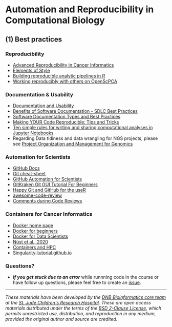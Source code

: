 # Automation and Reproducibility in Computational Biology

## (1) Best practices

### Reproducibility
* [Advanced Reproducibility in Cancer Informatics](https://jhudatascience.org/Adv_Reproducibility_in_Cancer_Informatics/index.html)
* [Elements of Style](https://github.com/NIH-NICHD/Kids-First-Elements-of-Style-Workflow-Creation-Maintenance)
* [Building reproducible analytic pipelines in R](https://raps-with-r.dev/)
* [Working reproducibly with others on OpenScPCA](https://www.ccdatalab.org/blog/working-reproducibly-with-others-on-openscpca)


### Documentation & Usability
* [Documentation and Usability](https://jhudatascience.org/Documentation_and_Usability/)
* [Benefits of Software Documentation - SDLC Best Practices](https://systemsplusgroup.blogspot.com/2014/05/benefits-of-software-documentation-sdlc.html)
* [Software Documentation Types and Best Practices](https://blog.prototypr.io/software-documentation-types-and-best-practices-1726ca595c7f?gi=4292656bf16a)
* [Making YOUR Code Reproducible: Tips and Tricks](https://methodsblog.com/2017/12/06/making-your-code-reproducible/)
* [Ten simple rules for writing and sharing computational analyses in Jupyter Notebooks](https://journals.plos.org/ploscompbiol/article?id=10.1371/journal.pcbi.1007007)
* Regarding Data tidiness and data wrangling for NGS projects, please see [Project Organization and Management for Genomics](https://datacarpentry.org/organization-genomics/)


### Automation for Scientists
* [GitHub Docs](https://docs.github.com/en)
* [Git cheat-sheet](https://www.geeksforgeeks.org/git-cheat-sheet/)
* [GitHub Automation for Scientists](https://hutchdatascience.org/GitHub_Automation_for_Scientists/introduction.html)
* [GitKraken Git GUI Tutorial For Beginners](https://www.youtube.com/watch?v=ub9GfRziCtU&ab_channel=GitKraken)
* [Happy Git and GitHub for the useR](https://happygitwithr.com/)
* [awesome-code-review](https://github.com/joho/awesome-code-review#articles)
* [Comments during Code Reviews](https://medium.com/@otarutunde/comments-during-code-reviews-2cb7791e1ac7)


### Containers for Cancer Informatics
* [Docker home page](https://docs.docker.com/)
* [Docker for beginners](https://docker-curriculum.com/)
* [Docker for Data Scientists](https://towardsdatascience.com/docker-for-data-scientists-5732501f0ba4)
* [Nüst et al., 2020](https://journals.plos.org/ploscompbiol/article?id=10.1371/journal.pcbi.1008316)
* [Containers and HPC](https://hpc.auburn.edu/hpc/docs/hpcdocs/build/html/easley/containers.html#:~:text=%C2%B6,performance%20computing%20(HPC)%20environments/)
* [Singularity-tutorial.github.io](https://singularity-tutorial.github.io/03-building/)


### Questions?
* ***If you get stuck due to an error*** while runnning code in the course or have follow up questions, please feel free to create an [issue](https://github.com/stjude-dnb-binfcore/Trainings/issues).


---

*These materials have been developed by the [DNB Bioinformatics core team](https://www.stjude.org/research/departments/developmental-neurobiology/shared-resources/bioinformatic-core.html) at the [St. Jude Children's Research Hospital](https://www.stjude.org/). These are open access materials distributed under the terms of the [BSD 2-Clause License](https://opensource.org/license/bsd-2-clause), which permits unrestricted use, distribution, and reproduction in any medium, provided the original author and source are credited.*

